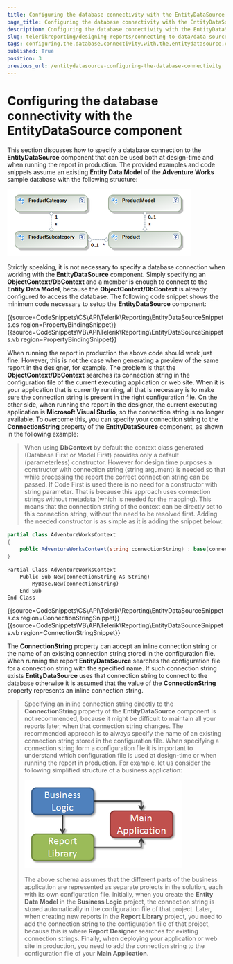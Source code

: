 ```yaml
---
title: Configuring the database connectivity with the EntityDataSource component
page_title: Configuring the database connectivity with the EntityDataSource component 
description: Configuring the database connectivity with the EntityDataSource component
slug: telerikreporting/designing-reports/connecting-to-data/data-source-components/entitydatasource-component/configuring-the-database-connectivity-with-the-entitydatasource-component
tags: configuring,the,database,connectivity,with,the,entitydatasource,component
published: True
position: 3
previous_url: /entitydatasource-configuring-the-database-connectivity
---
```


# Configuring the database connectivity with the EntityDataSource component

This section discusses how to specify a database connection to the __EntityDataSource__ component that can be used both at design-time and when running the report in production. The provided examples and code snippets assume an existing __Entity Data Model__ of the __Adventure Works__ sample database with the following structure:

  ![](images/DataSources/EntityDataSourceAdventureWorksEntityModel.png)

Strictly speaking, it is not necessary to specify a database connection when working with the __EntityDataSource__ component. Simply specifying an __ObjectContext/DbContext__ and a member is enough to connect to the __Entity Data Model__, because the __ObjectContext/DbContext__ is already configured to access the database. The following code snippet shows the minimum code necessary to setup the __EntityDataSource__ component: 

{{source=CodeSnippets\CS\API\Telerik\Reporting\EntityDataSourceSnippets.cs region=PropertyBindingSnippet}}
{{source=CodeSnippets\VB\API\Telerik\Reporting\EntityDataSourceSnippets.vb region=PropertyBindingSnippet}}

When running the report in production the above code should work just fine. However, this is not the case when generating a preview of the same report in the designer, for example. The problem is that the __ObjectContext/DbContext__ searches its connection string in the configuration file of the current executing application or web site. When it is your application that is currently running, all that is necessary is to make sure the connection string is present in the right configuration file. On the other side, when running the report in the designer, the current executing application is __Microsoft Visual Studio__, so the connection string is no longer available. To overcome this, you can specify your connection string to the __ConnectionString__ property of the __EntityDataSource__ component, as shown in the following example: 

> When using  __DbContext__ by default the context class generated (Database First or Model First) provides only a default (parameterless) constructor. However for design time purposes a constructor with connection string (string argument) is needed so that while processing the report the correct connection string can be passed. If Code First is used there is no need for a constructor with string parameter. That is because this approach uses connection strings without metadata (which is needed for the mapping). This means that the connection string of the context can be directly set to this connection string, without the need to be resolved first. Adding the needed constructor is as simple as it is adding the snippet below: 

    
````C#
partial class AdventureWorksContext
{
	public AdventureWorksContext(string connectionString) : base(connectionString) {}
}
````
````VB
Partial Class AdventureWorksContext
	Public Sub New(connectionString As String)
		MyBase.New(connectionString)
	End Sub
End Class
````


{{source=CodeSnippets\CS\API\Telerik\Reporting\EntityDataSourceSnippets.cs region=ConnectionStringSnippet}}
{{source=CodeSnippets\VB\API\Telerik\Reporting\EntityDataSourceSnippets.vb region=ConnectionStringSnippet}}

The __ConnectionString__ property can accept an inline connection string or the name of an existing connection string stored in the configuration file. When running the report __EntityDataSource__ searches the configuration file for a connection string with the specified name. If such connection string exists __EntityDataSource__ uses that connection string to connect to the database otherwise it is assumed that the value of the __ConnectionString__ property represents an inline connection string. 

> Specifying an inline connection string directly to the __ConnectionString__ property of the __EntityDataSource__ component is not recommended, because it might be difficult to maintain all your reports later, when that connection string changes. The recommended approach is to always specify the name of an existing connection string stored in the configuration file. When specifying a connection string form a configuration file it is important to understand which configuration file is used at design-time or when running the report in production. For example, let us consider the following simplified structure of a business application:  
>
> ![](images/DataSources/BusinessApplicationStructure.png)
>
>The above schema assumes that the different parts of the business application are represented as separate projects in the solution, each with its own configuration file. Initially, when you create the __Entity Data Model__ in the __Business Logic__ project, the connection string is stored automatically in the configuration file of that project. Later, when creating new reports in the __Report Library__ project, you need to add the connection string to the configuration file of that project, because this is where __Report Designer__ searches for existing connection strings. Finally, when deploying your application or web site in production, you need to add the connection string to the configuration file of your __Main Application__.


